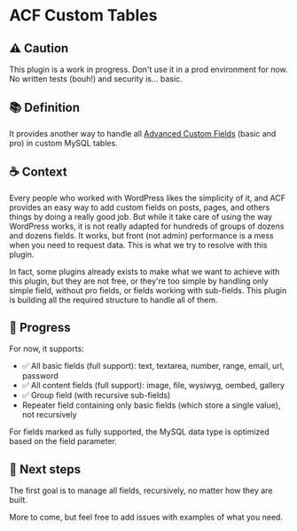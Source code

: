# ACF Custom Tables

## ⚠️ Caution

This plugin is a work in progress. Don't use it in a prod environment for now. No written tests (bouh!) and security is… basic.

## 📚 Definition

It provides another way to handle all [Advanced Custom Fields](http://advancedcustomfields.com) (basic and pro) in custom MySQL tables.

## ☕️ Context

Every people who worked with WordPress likes the simplicity of it, and ACF provides an easy way to add custom fields on posts, pages, and others things by doing a really good job. But while it take care of using the way WordPress works, it is not really adapted for hundreds of groups of dozens and dozens fields. It works, but front (not admin) performance is a mess when you need to request data. This is what we try to resolve with this plugin.

In fact, some plugins already exists to make what we want to achieve with this plugin, but they are not free, or they're too simple by handling only simple field, without pro fields, or fields working with sub-fields. This plugin is building all the required structure to handle all of them.

## 🚧 Progress

For now, it supports:
 - ✅ All basic fields (full support): text, textarea, number, range, email, url, password
 - ✅ All content fields (full support): image, file, wysiwyg, oembed, gallery
 - ✅ Group field (with recursive sub-fields)
 - Repeater field containing only basic fields (which store a single value), not recursively  

For fields marked as fully supported, the MySQL data type is optimized based on the field parameter.

## 💯 Next steps

The first goal is to manage all fields, recursively, no matter how they are built.

More to come, but feel free to add issues with examples of what you need.
